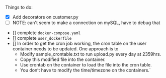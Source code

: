 Things to do:
- [x] Add decorators on customer.py
- [ ] NOTE: can't seem to make a connection on mySQL, have to debug that
- [] complete `docker-compose.yaml`
- [] complete `user_dockerfile`
- [] In order to get the cron job working, the cron table on the user container needs to be updated. One
approach is to
    - Modify sample_crontable.txt to run upload.py every day at 2359hrs.
    - Copy this modified file into the container.
    - Use crontab on the container to load the file into the cron table.
    - You don’t have to modify the time/timezone on the containers.`